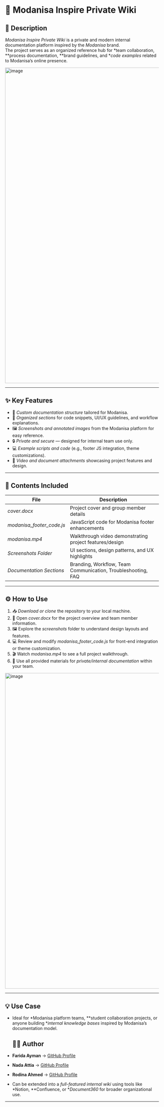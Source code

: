 
# 🧭 Modanisa Inspire Private Wiki

## 📝 Description
*Modanisa Inspire Private Wiki* is a private and modern internal documentation platform inspired by the *Modanisa* brand.  
The project serves as an organized reference hub for *team collaboration, **process documentation, **brand guidelines, and **code examples* related to Modanisa’s online presence.

<img width="1920" height="1030" alt="image" src="https://github.com/user-attachments/assets/c3503787-8c70-40eb-81d1-bcbe73c9da74" />

---

## ✨ Key Features
- 📂 *Custom documentation structure* tailored for Modanisa.  
- 🧱 *Organized sections* for code snippets, UI/UX guidelines, and workflow explanations.  
- 🖼 *Screenshots and annotated images* from the Modanisa platform for easy reference.  
- 🔒 *Private and secure* — designed for internal team use only.  
- 💻 *Example scripts and code* (e.g., footer JS integration, theme customizations).  
- 🎥 *Video and document attachments* showcasing project features and design.

---

## 📁 Contents Included
| File | Description |
|------|--------------|
| *cover.docx* | Project cover and group member details |
| *modanisa_footer_code.js* | JavaScript code for Modanisa footer enhancements |
| *modanisa.mp4* | Walkthrough video demonstrating project features/design |
| *Screenshots Folder* | UI sections, design patterns, and UX highlights |
| *Documentation Sections* | Branding, Workflow, Team Communication, Troubleshooting, FAQ |

---

## ⚙ How to Use
1. 📥 *Download or clone* the repository to your local machine.  
2. 📘 Open *cover.docx* for the project overview and team member information.  
3. 🖼 Explore the *screenshots* folder to understand design layouts and features.  
4. 💻 Review and modify *modanisa_footer_code.js* for front-end integration or theme customization.  
5. 🎬 Watch *modanisa.mp4* to see a full project walkthrough.  
6. 🔐 Use all provided materials for *private/internal documentation* within your team.
<img width="1920" height="1030" alt="image" src="https://github.com/user-attachments/assets/ee211914-08e4-4388-ac8f-2d756a8eb07c" />

---

## 💡 Use Case
- Ideal for *Modanisa platform teams, **student collaboration projects, or anyone building **internal knowledge bases* inspired by Modanisa’s documentation model.

  ## 🧑‍💻 Author
  
- **Farida Ayman** → [GitHub Profile](https://github.com/FaridaAyman)  
- **Nada Attia** → [GitHub Profile](https://github.com/NadaAttia04)  
- **Rodina Ahmed** → [GitHub Profile](https://github.com/RodinaAhmed)

- Can be extended into a *full-featured internal wiki* using tools like *Notion, **Confluence, or **Document360* for broader organizational use.

---
